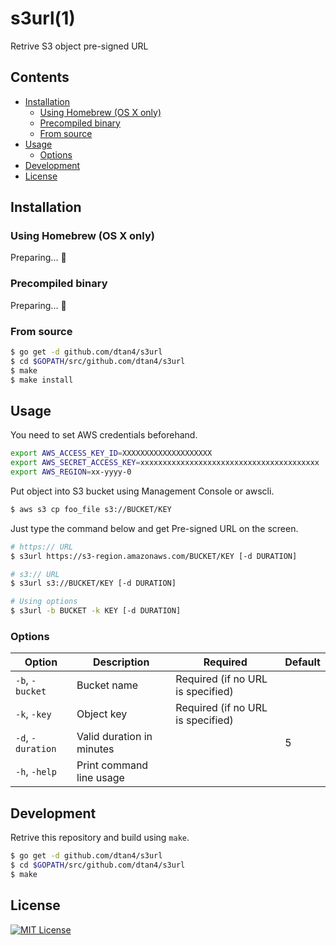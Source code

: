 # s3url(1)

Retrive S3 object pre-signed URL

## Contents

* [Installation](#installation)
  + [Using Homebrew (OS X only)](#using-homebrew-os-x-only)
  + [Precompiled binary](#precompiled-binary)
  + [From source](#from-source)
* [Usage](#usage)
  + [Options](#options)
* [Development](#development)
* [License](#license)

## Installation

### Using Homebrew (OS X only)

Preparing... :construction_worker:

### Precompiled binary

Preparing... :construction_worker:

### From source

```bash
$ go get -d github.com/dtan4/s3url
$ cd $GOPATH/src/github.com/dtan4/s3url
$ make
$ make install
```

## Usage

You need to set AWS credentials beforehand.

```bash
export AWS_ACCESS_KEY_ID=XXXXXXXXXXXXXXXXXXXX
export AWS_SECRET_ACCESS_KEY=xxxxxxxxxxxxxxxxxxxxxxxxxxxxxxxxxxxxxxxx
export AWS_REGION=xx-yyyy-0
```

Put object into S3 bucket using Management Console or awscli.

```bash
$ aws s3 cp foo_file s3://BUCKET/KEY
```

Just type the command below and get Pre-signed URL on the screen.

```bash
# https:// URL
$ s3url https://s3-region.amazonaws.com/BUCKET/KEY [-d DURATION]

# s3:// URL
$ s3url s3://BUCKET/KEY [-d DURATION]

# Using options
$ s3url -b BUCKET -k KEY [-d DURATION]
```

### Options

|Option|Description|Required|Default|
|---------|-----------|-------|-------|
|`-b`, `-bucket`|Bucket name|Required (if no URL is specified)||
|`-k`, `-key`|Object key|Required (if no URL is specified)||
|`-d`, `-duration`|Valid duration in minutes||5|
|`-h`, `-help`|Print command line usage|||

## Development

Retrive this repository and build using `make`.

```bash
$ go get -d github.com/dtan4/s3url
$ cd $GOPATH/src/github.com/dtan4/s3url
$ make
```

## License

[![MIT License](http://img.shields.io/badge/license-MIT-blue.svg?style=flat)](LICENSE)
